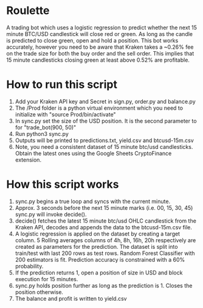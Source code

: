 # Roulette
A trading bot which uses a logistic regression to predict whether the next 15 minute BTC/USD candlestick will close red or green. As long as the candle is predicted to close green, open and hold a position.
This bot works accurately, however you need to be aware that Kraken takes a ~0.26% fee on the trade size for both the buy order and the sell order. This implies that 15 minute candlesticks closing green at least above 0.52% are profitable.

# How to run this script
1. Add your Kraken API key and Secret in sign.py, order.py and balance.py
2. The /Prod folder is a python virtual environment which you need to initialize with "source Prod/bin/activate"
3. In sync.py set the size of the USD position. It is the second parameter to for "trade_bot(900, 50)"
4. Run python3 sync.py
5. Outputs will be printed to predictions.txt, yield.csv and btcusd-15m.csv
6. Note, you need a consistent dataset of 15 minute btc/usd candlesticks. Obtain the latest ones using the Google Sheets CryptoFinance extension.


# How this script works
1. sync.py begins a true loop and syncs with the current minute.
2. Approx. 3 seconds before the next 15 minute marks (i.e. 00, 15, 30, 45) sync.py will invoke decide().
3. decide() fetches the latest 15 minute btc/usd OHLC candlestick from the Kraken API, decodes and appends the data to the btcusd-15m.csv file.
4. A logistic regression is applied on the dataset by creating a target column. 5 Rolling averages columns of 4h, 8h, 16h, 20h respectively are created as parameters for the prediction.
The dataset is split into train/test with last 200 rows as test rows. Random Forest Classifier with 200 estimators is fit. Prediction accuracy is constrained with a 60% probability.
5. If the prediction returns 1, open a position of size in USD and block execution for 15 minutes.
6. sync.py holds position further as long as the prediction is 1. Closes the position otherwise.
7. The balance and profit is written to yield.csv
